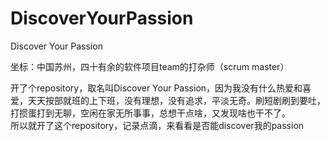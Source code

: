 # DiscoverYourPassion
Discover Your Passion

坐标：中国苏州，四十有余的软件项目team的打杂师（scrum master）  

开了个repository，取名叫Discover Your Passion，因为我没有什么热爱和喜爱，天天按部就班的上下班，没有理想，没有追求，平淡无奇。刷短剧刷到要吐，打掼蛋打到无聊，空闲在家无所事事，总想干点啥，又发现啥也干不了。  
所以就开了这个repository，记录点滴，来看看是否能discover我的passion
